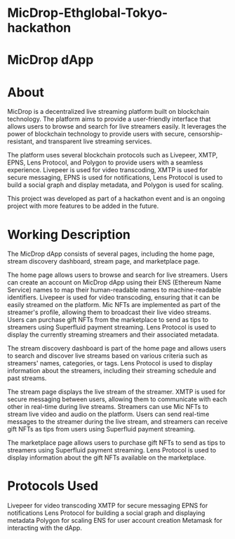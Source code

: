 # MicDrop-Ethglobal-Tokyo-hackathon

# MicDrop dApp

# About
MicDrop is a decentralized live streaming platform built on blockchain technology. The platform aims to provide a user-friendly interface that allows users to browse and search for live streamers easily. It leverages the power of blockchain technology to provide users with secure, censorship-resistant, and transparent live streaming services.

The platform uses several blockchain protocols such as Livepeer, XMTP, EPNS, Lens Protocol, and Polygon to provide users with a seamless experience. Livepeer is used for video transcoding, XMTP is used for secure messaging, EPNS is used for notifications, Lens Protocol is used to build a social graph and display metadata, and Polygon is used for scaling.

This project was developed as part of a hackathon event and is an ongoing project with more features to be added in the future.

# Working Description
The MicDrop dApp consists of several pages, including the home page, stream discovery dashboard, stream page, and marketplace page.

The home page allows users to browse and search for live streamers. Users can create an account on MicDrop dApp using their ENS (Ethereum Name Service) names to map their human-readable names to machine-readable identifiers. Livepeer is used for video transcoding, ensuring that it can be easily streamed on the platform. Mic NFTs are implemented as part of the streamer's profile, allowing them to broadcast their live video streams. Users can purchase gift NFTs from the marketplace to send as tips to streamers using Superfluid payment streaming. Lens Protocol is used to display the currently streaming streamers and their associated metadata.

The stream discovery dashboard is part of the home page and allows users to search and discover live streams based on various criteria such as streamers' names, categories, or tags. Lens Protocol is used to display information about the streamers, including their streaming schedule and past streams.

The stream page displays the live stream of the streamer. XMTP is used for secure messaging between users, allowing them to communicate with each other in real-time during live streams. Streamers can use Mic NFTs to stream live video and audio on the platform. Users can send real-time messages to the streamer during the live stream, and streamers can receive gift NFTs as tips from users using Superfluid payment streaming.

The marketplace page allows users to purchase gift NFTs to send as tips to streamers using Superfluid payment streaming. Lens Protocol is used to display information about the gift NFTs available on the marketplace.

# Protocols Used
Livepeer for video transcoding
XMTP for secure messaging
EPNS for notifications
Lens Protocol for building a social graph and displaying metadata
Polygon for scaling
ENS for user account creation 
Metamask for interacting with the dApp.
